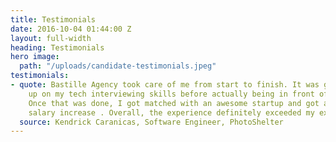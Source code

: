 ```yaml
---
title: Testimonials
date: 2016-10-04 01:44:00 Z
layout: full-width
heading: Testimonials
hero image:
  path: "/uploads/candidate-testimonials.jpeg"
testimonials:
- quote: Bastille Agency took care of me from start to finish. It was great to brush
    up on my tech interviewing skills before actually being in front of a company.
    Once that was done, I got matched with an awesome startup and got a significant
    salary increase . Overall, the experience definitely exceeded my expectations.
  source: Kendrick Caranicas, Software Engineer, PhotoShelter
---
```

